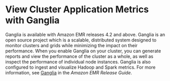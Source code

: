# View Cluster Application Metrics with Ganglia<a name="ViewingGangliaMetrics"></a>

Ganglia is available with Amazon EMR releases 4\.2 and above\. Ganglia is an open source project which is a scalable, distributed system designed to monitor clusters and grids while minimizing the impact on their performance\. When you enable Ganglia on your cluster, you can generate reports and view the performance of the cluster as a whole, as well as inspect the performance of individual node instances\. Ganglia is also configured to ingest and visualize Hadoop and Spark metrics\. For more information, see [Ganglia](http://docs.aws.amazon.com/emr/latest/ReleaseGuide/emr-ganglia.html) in the *Amazon EMR Release Guide*\.